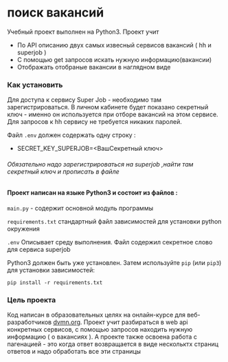 # поиск вакансий

 Учебный проект выполнен на Python3. Проект учит 
 * По API описанию  двух самых извесный сервисов вакансий  ( hh  и superjob )
 * С помощью get запросов искать нужную информацию(вакансии)
 * Отображать отобраные вакансии в наглядном виде
 

### Как установить

 Для доступа к сервису Super Job - необходимо там зарегистрироваться.
 В личном кабинете будет показано секретный ключ - именно он
 используется при отборе вакансий на этом сервисе.
 Для запросов к hh сервису не требуется никаких паролей.

 
Файл `.env` должен содержать одну строку :
* SECRET_KEY_SUPERJOB=<ВашСекретный ключ>
###### Обязательно надо зарегистрироваться на superjob ,найти там секретный ключ и прописать в файле
#### Проект написан на языке Python3 и состоит из файлов :

`main.py`            - содержит основной модуль программы


`requirements.txt`  стандартный файл зависимостей для установки  python окружения

`.env` Описывает среду выполнения. Файл содержил секретное слово для сервиса superjob


Python3 должен быть уже установлен. 
Затем используйте `pip` (или `pip3`) для установки зависимостей:


    pip install -r requirements.txt




### Цель проекта

Код написан в образовательных целях на онлайн-курсе  для веб-разработчиков [dvmn.org](https://dvmn.org/).
Проект  учит разбираться в web api конкретных сервисов,  с помощью запросов находить
нужную информацию ( о вакансиях ). А проекте также освоена работа с пагенацией - это когда ответ возвращается
в виде нескольктх страниц ответов и надо обработать все эти страницы